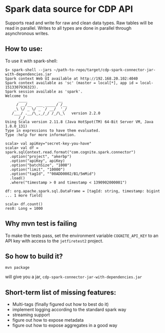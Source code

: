 # Spark data source for CDP API

Supports read and write for raw and clean data types.
Raw tables will be read in parallel. Writes to all types are done in parallel
through asynchronous writes.

## How to use:

To use it with spark-shell:

```
$> spark-shell --jars ~/path-to-repo/target/cdp-spark-connector-jar-with-dependencies.jar
Spark context Web UI available at http://192.168.20.102:4040
Spark context available as 'sc' (master = local[*], app id = local-1513307936323).
Spark session available as 'spark'.
Welcome to
      ____              __
     / __/__  ___ _____/ /__
    _\ \/ _ \/ _ `/ __/  '_/
   /___/ .__/\_,_/_/ /_/\_\   version 2.2.0
      /_/
Using Scala version 2.11.8 (Java HotSpot(TM) 64-Bit Server VM, Java 1.8.0_131)
Type in expressions to have them evaluated.
Type :help for more information.

scala> val apiKey="secret-key-you-have"
scala> val df = spark.sqlContext.read.format("com.cognite.spark.connector")
  .option("project", "akerbp")
  .option("apiKey", apiKey)
  .option("batchSize", "1000")
  .option("limit", "10000")
  .option("tagId", ""00ADD0002/B1/5mMid")
  .load()
  .where("timestamp > 0 and timestamp < 1390902000001")

df: org.apache.spark.sql.DataFrame = [tagId: string, timestamp: bigint ... 1 more field]

scala> df.count()
res0: Long = 1000
```

## Why mvn test is failing

To make the tests pass, set the environment variable `COGNITE_API_KEY`
to an API key with access to the `jetfiretest2` project.

## So how to build it?

```mvn package```

will give you a jar, ```cdp-spark-connector-jar-with-dependencies.jar```

## Short-term list of missing features:

- Multi-tags (finally figured out how to best do it)
- implement logging according to the standard spark way
- streaming support
- figure out how to expose metadata
- figure out how to expose aggregates in a good way
